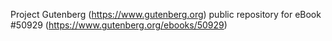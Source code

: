 Project Gutenberg (https://www.gutenberg.org) public repository for
eBook #50929 (https://www.gutenberg.org/ebooks/50929)
